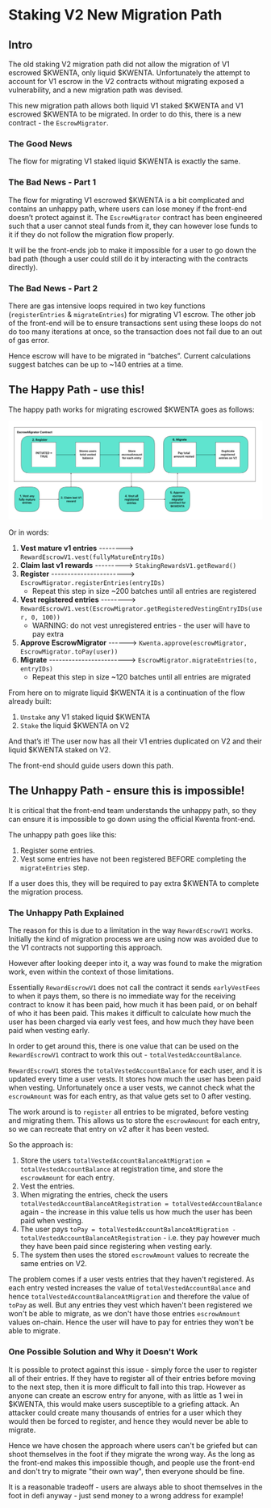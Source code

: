 # Staking V2 New Migration Path

## Intro

The old staking V2 migration path did not allow the migration of V1 escrowed $KWENTA, only liquid $KWENTA. Unfortunately the attempt to account for V1 escrow in the V2 contracts without migrating exposed a vulnerability, and a new migration path was devised.

This new migration path allows both liquid V1 staked $KWENTA and V1 escrowed $KWENTA to be migrated. In order to do this, there is a new contract - the `EscrowMigrator`.

### The Good News

The flow for migrating V1 staked liquid $KWENTA is exactly the same.

### The Bad News - Part 1

The flow for migrating V1 escrowed $KWENTA is a bit complicated and contains an unhappy path, where users can lose money if the front-end doesn’t protect against it. The `EscrowMigrator` contract has been engineered such that a user cannot steal funds from it, they can however lose funds to it if they do not follow the migration flow properly.

It will be the front-ends job to make it impossible for a user to go down the bad path (though a user could still do it by interacting with the contracts directly).

### The Bad News - Part 2

There are gas intensive loops required in two key functions (`registerEntries` & `migrateEntries`) for migrating V1 escrow. The other job of the front-end will be to ensure transactions sent using these loops do not do too many iterations at once, so the transaction does not fail due to an out of gas error.

Hence escrow will have to be migrated in “batches”. Current calculations suggest batches can be up to ~140 entries at a time.

## The Happy Path - use this!

The happy path works for migrating escrowed $KWENTA goes as follows:

![](2023-08-10-18-00-50.png)

Or in words:

1. **Vest mature v1 entries** --------> `RewardEscrowV1.vest(fullyMatureEntryIDs)`
2. **Claim last v1 rewards** ---------> `StakingRewardsV1.getReward()`
3. **Register** -----------------------> `EscrowMigrator.registerEntries(entryIDs)`
   - Repeat this step in size ~200 batches until all entries are registered
4. **Vest registered entries** --------> `RewardEscrowV1.vest(EscrowMigrator.getRegisteredVestingEntryIDs(user, 0, 100))`
   - WARNING: do not vest unregistered entries - the user will have to pay extra
6. **Approve EscrowMigrator** ------> `Kwenta.approve(escrowMigrator, EscrowMigrator.toPay(user))`
7. **Migrate** ------------------------> `EscrowMigrator.migrateEntries(to, entryIDs)`
   - Repeat this step in size ~120 batches until all entries are migrated

From here on to migrate liquid $KWENTA it is a continuation of the flow already built:
1. `Unstake` any V1 staked liquid $KWENTA
2. `Stake` the liquid $KWENTA on V2

And that’s it! The user now has all their V1 entries duplicated on V2 and their liquid $KWENTA staked on V2.

The front-end should guide users down this path.

## The Unhappy Path - ensure this is impossible!

It is critical that the front-end team understands the unhappy path, so they can ensure it is impossible to go down using the official Kwenta front-end.

The unhappy path goes like this:
1. Register some entries.
2. Vest some entries have not been registered BEFORE completing the `migrateEntries` step.

If a user does this, they will be required to pay extra $KWENTA to complete the migration process.

### The Unhappy Path Explained

The reason for this is due to a limitation in the way `RewardEscrowV1` works. Initially the kind of migration process we are using now was avoided due to the V1 contracts not supporting this approach.

However after looking deeper into it, a way was found to make the migration work, even within the context of those limitations.

Essentially `RewardEscrowV1` does not call the contract it sends `earlyVestFees` to when it pays them, so there is no immediate way for the receiving contract to know it has been paid, how much it has been paid, or on behalf of who it has been paid. This makes it difficult to calculate how much the user has been charged via early vest fees, and how much they have been paid when vesting early.

In order to get around this, there is one value that can be used on the `RewardEscrowV1` contract to work this out - `totalVestedAccountBalance`.

`RewardEscrowV1` stores the `totalVestedAccountBalance` for each user, and it is updated every time a user vests. It stores how much the user has been paid when vesting. Unfortunately once a user vests, we cannot check what the `escrowAmount` was for each entry, as that value gets set to 0 after vesting.

The work around is to `register` all entries to be migrated, before vesting and migrating them. This allows us to store the `escrowAmount` for each entry, so we can recreate that entry on v2 after it has been vested.

So the approach is:
1. Store the users `totalVestedAccountBalanceAtMigration = totalVestedAccountBalance` at registration time, and store the `escrowAmount` for each entry.
2. Vest the entries.
3. When migrating the entries, check the users `totalVestedAccountBalanceAtRegistration = totalVestedAccountBalance` again - the increase in this value tells us how much the user has been paid when vesting.
4. The user pays `toPay = totalVestedAccountBalanceAtMigration - totalVestedAccountBalanceAtRegistration` - i.e. they pay however much they have been paid since registering when vesting early.
5. The system then uses the stored `escrowAmount` values to recreate the same entries on V2.

The problem comes if a user vests entries that they haven't registered. As each entry vested increases the value of `totalVestedAccountBalance` and hence `totalVestedAccountBalanceAtMigration` and therefore the value of `toPay` as well. But any entries they vest which haven't been registered we won't be able to migrate, as we don't have those entries `escrowAmount` values on-chain. Hence the user will have to pay for entries they won't be able to migrate.

### One Possible Solution and Why it Doesn't Work

It is possible to protect against this issue - simply force the user to register all of their entries. If they have to register all of their entries before moving to the next step, then it is more difficult to fall into this trap. However as anyone can create an escrow entry for anyone, with as little as 1 wei in $KWENTA, this would make users susceptible to a griefing attack. An attacker could create many thousands of entries for a user which they would then be forced to register, and hence they would never be able to migrate.

Hence we have chosen the approach where users can't be griefed but can shoot themselves in the foot if they migrate the wrong way. As the long as the front-end makes this impossible though, and people use the front-end and don't try to migrate "their own way", then everyone should be fine.

It is a reasonable tradeoff - users are always able to shoot themselves in the foot in defi anyway - just send money to a wrong address for example!








